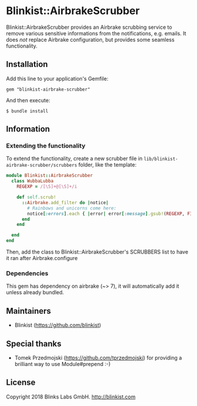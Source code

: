 # Blinkist::AirbrakeScrubber

Blinkist::AirbrakeScrubber provides an Airbrake scrubbing service to remove various sensitive informations from the notifications, e.g. emails. It does *not* replace Airbrake configuration, but provides some seamless functionality.

## Installation

Add this line to your application's Gemfile:

    gem "blinkist-airbrake-scrubber"

And then execute:

    $ bundle install

## Information

### Extending the functionality

To extend the functionality, create a new scrubber file in `lib/blinkist-airbrake-scrubber/scrubbers` folder, like the template:

```ruby
module Blinkist::AirbrakeScrubber
  class WubbaLubba
    REGEXP = /[\S]+@[\S]+/i

    def self.scrub!
      ::Airbrake.add_filter do |notice|
        # Rainbows and unicorns come here:
        notice[:errors].each { |error| error[:message].gsub!(REGEXP, FILTERED) }
      end
    end

  end
end
```

Then, add the class to Blinkist::AirbrakeScrubber's SCRUBBERS list to have it ran after Airbrake.configure

### Dependencies

This gem has dependency on airbrake (~> 7), it will automatically add it unless already bundled.

## Maintainers

* Blinkist (https://github.com/blinkist)

## Special thanks

* Tomek Przedmojski (https://github.com/tprzedmojski) for providing a brilliant way to use Module#prepend :-)

## License

Copyright 2018 Blinks Labs GmbH. http://blinkist.com
